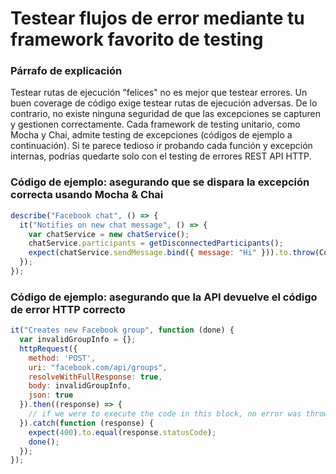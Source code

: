 # Testear flujos de error mediante tu framework favorito de testing

### Párrafo de explicación

Testear rutas de ejecución "felices" no es mejor que testear errores. Un buen coverage de código exige testear rutas de ejecución adversas. De lo contrario, no existe ninguna seguridad de que las excepciones se capturen y gestionen correctamente. Cada framework de testing unitario, como Mocha y Chai, admite testing de excepciones (códigos de ejemplo a continuación). Si te parece tedioso ir probando cada función y excepción internas, podrías quedarte solo con el testing de errores REST API HTTP.

### Código de ejemplo: asegurando que se dispara la excepción correcta usando Mocha & Chai

```javascript
describe("Facebook chat", () => {
  it("Notifies on new chat message", () => {
    var chatService = new chatService();
    chatService.participants = getDisconnectedParticipants();
    expect(chatService.sendMessage.bind({ message: "Hi" })).to.throw(ConnectionError);
  });
});

```

### Código de ejemplo: asegurando que la API devuelve el código de error HTTP correcto

```javascript
it("Creates new Facebook group", function (done) {
  var invalidGroupInfo = {};
  httpRequest({
    method: 'POST',
    uri: "facebook.com/api/groups",
    resolveWithFullResponse: true,
    body: invalidGroupInfo,
    json: true
  }).then((response) => {
    // if we were to execute the code in this block, no error was thrown in the operation above
  }).catch(function (response) {
    expect(400).to.equal(response.statusCode);
    done();
  });
});
```
